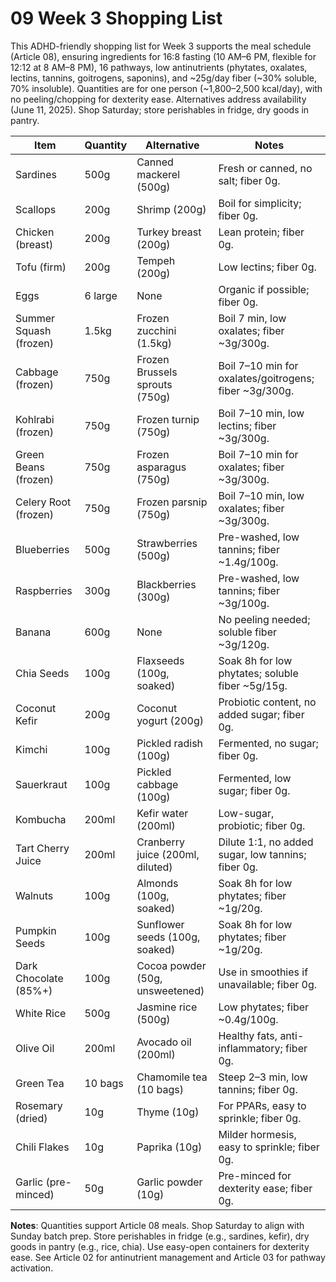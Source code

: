 # 09 Week 3 Shopping List

This ADHD-friendly shopping list for Week 3 supports the meal schedule (Article 08), ensuring ingredients for 16:8 fasting (10 AM–6 PM, flexible for 12:12 at 8 AM–8 PM), 16 pathways, low antinutrients (phytates, oxalates, lectins, tannins, goitrogens, saponins), and ~25g/day fiber (~30% soluble, 70% insoluble). Quantities are for one person (~1,800–2,500 kcal/day), with no peeling/chopping for dexterity ease. Alternatives address availability (June 11, 2025). Shop Saturday; store perishables in fridge, dry goods in pantry.

| **Item**               | **Quantity** | **Alternative**                  | **Notes**                                              |
| ---------------------- | ------------ | -------------------------------- | ------------------------------------------------------ |
| Sardines               | 500g         | Canned mackerel (500g)           | Fresh or canned, no salt; fiber 0g.                    |
| Scallops               | 200g         | Shrimp (200g)                    | Boil for simplicity; fiber 0g.                         |
| Chicken (breast)       | 200g         | Turkey breast (200g)             | Lean protein; fiber 0g.                                |
| Tofu (firm)            | 200g         | Tempeh (200g)                    | Low lectins; fiber 0g.                                 |
| Eggs                   | 6 large      | None                             | Organic if possible; fiber 0g.                         |
| Summer Squash (frozen) | 1.5kg        | Frozen zucchini (1.5kg)          | Boil 7 min, low oxalates; fiber ~3g/300g.              |
| Cabbage (frozen)       | 750g         | Frozen Brussels sprouts (750g)   | Boil 7–10 min for oxalates/goitrogens; fiber ~3g/300g. |
| Kohlrabi (frozen)      | 750g         | Frozen turnip (750g)             | Boil 7–10 min, low lectins; fiber ~3g/300g.            |
| Green Beans (frozen)   | 750g         | Frozen asparagus (750g)          | Boil 7–10 min for oxalates; fiber ~3g/300g.            |
| Celery Root (frozen)   | 750g         | Frozen parsnip (750g)            | Boil 7–10 min, low oxalates; fiber ~3g/300g.           |
| Blueberries            | 500g         | Strawberries (500g)              | Pre-washed, low tannins; fiber ~1.4g/100g.             |
| Raspberries            | 300g         | Blackberries (300g)              | Pre-washed, low tannins; fiber ~3g/100g.               |
| Banana                 | 600g         | None                             | No peeling needed; soluble fiber ~3g/120g.             |
| Chia Seeds             | 100g         | Flaxseeds (100g, soaked)         | Soak 8h for low phytates; soluble fiber ~5g/15g.       |
| Coconut Kefir          | 200g         | Coconut yogurt (200g)            | Probiotic content, no added sugar; fiber 0g.           |
| Kimchi                 | 100g         | Pickled radish (100g)            | Fermented, no sugar; fiber 0g.                         |
| Sauerkraut             | 100g         | Pickled cabbage (100g)           | Fermented, low sugar; fiber 0g.                        |
| Kombucha               | 200ml        | Kefir water (200ml)              | Low-sugar, probiotic; fiber 0g.                        |
| Tart Cherry Juice      | 200ml        | Cranberry juice (200ml, diluted) | Dilute 1:1, no added sugar, low tannins; fiber 0g.     |
| Walnuts                | 100g         | Almonds (100g, soaked)           | Soak 8h for low phytates; fiber ~1g/20g.               |
| Pumpkin Seeds          | 100g         | Sunflower seeds (100g, soaked)   | Soak 8h for low phytates; fiber ~1g/20g.               |
| Dark Chocolate (85%+)  | 100g         | Cocoa powder (50g, unsweetened)  | Use in smoothies if unavailable; fiber 0g.             |
| White Rice             | 500g         | Jasmine rice (500g)              | Low phytates; fiber ~0.4g/100g.                        |
| Olive Oil              | 200ml        | Avocado oil (200ml)              | Healthy fats, anti-inflammatory; fiber 0g.             |
| Green Tea              | 10 bags      | Chamomile tea (10 bags)          | Steep 2–3 min, low tannins; fiber 0g.                  |
| Rosemary (dried)       | 10g          | Thyme (10g)                      | For PPARs, easy to sprinkle; fiber 0g.                 |
| Chili Flakes           | 10g          | Paprika (10g)                    | Milder hormesis, easy to sprinkle; fiber 0g.           |
| Garlic (pre-minced)    | 50g          | Garlic powder (10g)              | Pre-minced for dexterity ease; fiber 0g.               |

**Notes**: Quantities support Article 08 meals. Shop Saturday to align with Sunday batch prep. Store perishables in fridge (e.g., sardines, kefir), dry goods in pantry (e.g., rice, chia). Use easy-open containers for dexterity ease. See Article 02 for antinutrient management and Article 03 for pathway activation.